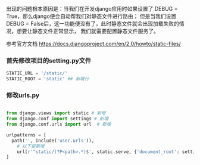 
出现的问题根本原因是：当我们在开发django应用时如果设置了 DEBUG = True，那么django便会自动帮我们对静态文件进行路由；
但是当我们设置DEBUG = False后，这一功能便没有了，此时静态文件就会出现加载失败的情况，想要让静态文件正常显示，
我们就需要配置静态文件服务了。

参考官方文档 https://docs.djangoproject.com/en/2.0/howto/static-files/

### 首先修改项目的setting.py文件

~~~python
STATIC_URL = '/static/'
STATIC_ROOT = 'static' ## 新增行
~~~

### 修改urls.py
~~~python

from django.views import static # 新增
from django.conf import settings # 新增
from django.conf.urls import url  # 新增

urlpatterns = [
  path('', include('user.urls')),  
    # 以下是新增
  	url(r'^static/(?P<path>.*)$', static.serve, {'document_root': settings.STATIC_ROOT}, name='static'),
]
~~~